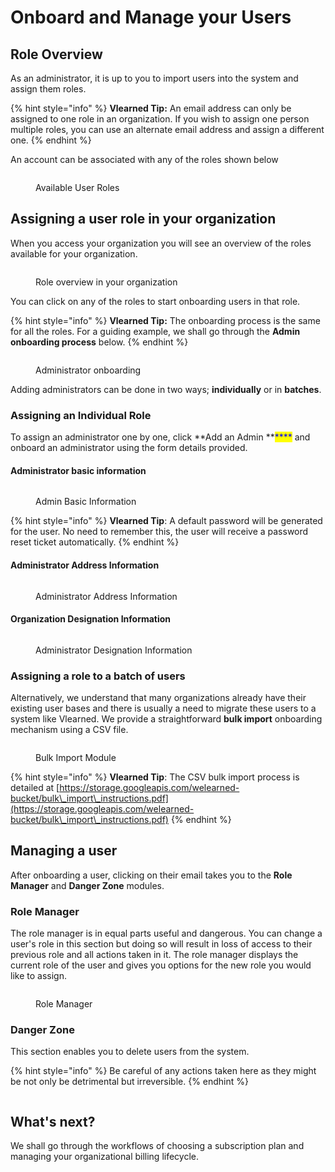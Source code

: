 # Onboard and Manage your Users

## Role Overview

As an administrator, it is up to you to import users into the system and assign them roles.&#x20;

{% hint style="info" %}
**Vlearned Tip:** An email address can only be assigned to one role in an organization. If you wish to assign one person multiple roles, you can use an alternate email address and assign a different one.
{% endhint %}

An account can be associated with any of the roles shown below

<figure><img src="../../../../.gitbook/assets/Guide Book-roles (1).png" alt=""><figcaption><p>Available User Roles</p></figcaption></figure>

## Assigning a user role in your organization

When you access your organization you will see an overview of the roles available for your organization.

<figure><img src="../../../../.gitbook/assets/Screenshot 2023-02-14 at 9.19.25 PM.png" alt=""><figcaption><p>Role overview in your organization</p></figcaption></figure>

You can click on any of the roles to start onboarding users in that role.&#x20;

{% hint style="info" %}
**Vlearned Tip:** The onboarding process is the same for all the roles. For a guiding example, we shall go through the **Admin onboarding process** below.
{% endhint %}

<figure><img src="../../../../.gitbook/assets/Screenshot 2023-02-14 at 9.57.39 PM.png" alt=""><figcaption><p>Administrator onboarding</p></figcaption></figure>

Adding administrators can be done in two ways; **individually** or in **batches**.&#x20;

### Assigning an Individual Role

To assign an administrator one by one, click **Add an Admin **<mark style="color:blue;">****</mark> and onboard an administrator using the form details provided.

#### Administrator basic information

<figure><img src="../../../../.gitbook/assets/Screenshot 2023-02-14 at 10.11.59 PM.png" alt=""><figcaption><p>Admin Basic Information</p></figcaption></figure>

{% hint style="info" %}
**Vlearned Tip**: A default password will be generated for the user. No need to remember this, the user will receive a password reset ticket automatically.
{% endhint %}

#### Administrator Address Information

<figure><img src="../../../../.gitbook/assets/Screenshot 2023-02-14 at 10.17.22 PM (1).png" alt=""><figcaption><p>Administrator Address Information</p></figcaption></figure>

#### Organization Designation Information

<figure><img src="../../../../.gitbook/assets/Screenshot 2023-02-14 at 10.19.52 PM.png" alt=""><figcaption><p>Administrator Designation Information</p></figcaption></figure>

### Assigning a role to a batch of users

Alternatively, we understand that many organizations already have their existing user bases and there is usually a need to migrate these users to a system like Vlearned. We provide a straightforward **bulk import** onboarding mechanism using a CSV file.

<figure><img src="../../../../.gitbook/assets/Screenshot 2023-02-14 at 10.45.22 PM.png" alt=""><figcaption><p>Bulk Import Module</p></figcaption></figure>

{% hint style="info" %}
**Vlearned Tip**: The CSV bulk import process is detailed at [https://storage.googleapis.com/welearned-bucket/bulk\_import\_instructions.pdf](https://storage.googleapis.com/welearned-bucket/bulk\_import\_instructions.pdf)
{% endhint %}

## Managing a user

After onboarding a user, clicking on their email takes you to the **Role Manager** and **Danger Zone** modules.

### Role Manager

The role manager is in equal parts useful and dangerous. You can change a user's role in this section but doing so will result in loss of access to their previous role and all actions taken in it. The role manager displays the current role of the user and gives you options for the new role you would like to assign.

<figure><img src="../../../../.gitbook/assets/Screenshot 2023-02-14 at 11.06.08 PM.png" alt=""><figcaption><p>Role Manager</p></figcaption></figure>

### Danger Zone

This section enables you to delete users from the system.&#x20;

{% hint style="info" %}
Be careful of any actions taken here as they might be not only be detrimental but irreversible.
{% endhint %}

<figure><img src="../../../../.gitbook/assets/Screenshot 2023-02-14 at 11.07.32 PM.png" alt=""><figcaption></figcaption></figure>

## **What's next?**

We shall go through the workflows of choosing a subscription plan and managing your organizational billing lifecycle.
